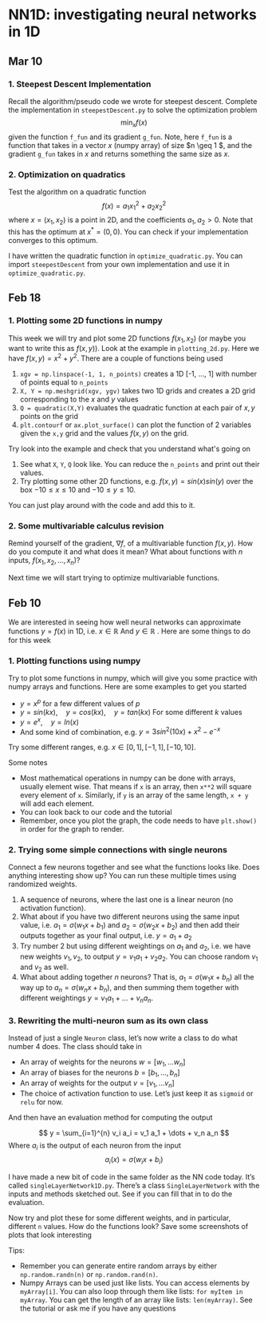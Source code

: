 # NN1D: investigating neural networks in 1D 


## Mar 10
### 1. Steepest Descent Implementation 
Recall the algorithm/pseudo code we wrote for steepest descent. Complete the implementation in `steepestDescent.py` to solve the optimization problem
$$\min_{x} f(x)$$ 
given the function `f_fun` and its gradient `g_fun`. Note, here `f_fun` is a function that takes in a vector $x$ (numpy array) of size $n \geq 1 $, and the gradient `g_fun` takes in $x$ and returns something the same size as $x$. 

### 2. Optimization on quadratics
Test the algorithm on a quadratic function 
$$f(x) = a_1 x_1^2 + a_2 x_2^2$$ 
where $x = (x_1, x_2)$ is a point in 2D, and the coefficients $a_1, a_2 > 0$. Note that this has the optimum at $x^* = (0,0)$. You can check if your implementation converges to this optimum.

I have written the quadratic function in `optimize_quadratic.py`. You can import `steepestDescent` from your own implementation and use it in `optimize_quadratic.py`. 

## Feb 18 
### 1. Plotting some 2D functions in numpy 
This week we will try and plot some 2D functions $f(x_1, x_2)$ (or maybe you want to write this as $f(x,y)$). Look at the example in `plotting_2d.py`. Here we have $f(x, y) = x^2 + y^2$. There are a couple of functions being used 
1. `xgv = np.linspace(-1, 1, n_points)` creates a 1D [-1, ..., 1] with number of points equal to `n_points` 
2. `X, Y = np.meshgrid(xgv, ygv)` takes two 1D grids and creates a 2D grid corresponding to the $x$ and $y$ values
3. `Q = quadratic(X,Y)` evaluates the quadratic function at each pair of $x,y$ points on the grid
4. `plt.contourf` or `ax.plot_surface()` can plot the function of 2 variables given the `x,y` grid and the values $f(x,y)$ on the grid. 

Try look into the example and check that you understand what's going on
1. See what `X`, `Y`, `Q` look like. You can reduce the `n_points` and print out their values. 
2. Try plotting some other 2D functions, e.g. $f(x,y) = sin(x) sin(y)$ over the box $-10 \leq x \leq 10$ and $-10 \leq y \leq 10$.

You can just play around with the code and add this to it. 

### 2. Some multivariable calculus revision
Remind yourself of the gradient, $\nabla f$, of a multivariable function $f(x,y)$. How do you compute it and what does it mean? What about functions with $n$ inputs, $f(x_1, x_2, \dots, x_n)$?

Next time we will start trying to optimize multivariable functions.

## Feb 10

We are interested in seeing how well neural networks can approximate functions $y = f(x)$ in 1D, i.e. $x \in \mathbb{R}$  And $y \in \mathbb{R}$ . Here are some things to do for this week 

### 1. Plotting functions using numpy
Try to plot some functions in numpy, which will give you some practice with numpy arrays and functions. Here are some examples to get you started 
- $y = x^{p}$ for a few different values of $p$ 
- $y = sin(kx), \quad y = cos(kx), \quad y = tan(kx)$ For some different $k$ values
- $y = e^{x}, \quad y = ln(x)$ 
- And some kind of combination, e.g. $y = 3 sin^2(10x) + x^2 - e^{-x}$

Try some different ranges, e.g. $x \in [0, 1], [-1, 1], [-10, 10]$. 

Some notes 
- Most mathematical operations in numpy can be done with arrays, usually element wise. That means if `x` is an array, then `x**2` will square every element of `x`. Similarly, if `y` is an array of the same length, `x + y` will add each element.
- You can look back to our code and the tutorial 
- Remember, once you plot the graph, the code needs to have `plt.show()` in order for the graph to render. 

### 2. Trying some simple connections with single neurons

Connect a few neurons together and see what the functions looks like. Does anything interesting show up? You can run these multiple times using randomized weights.

1. A sequence of neurons, where the last one is a linear neuron (no activation function). 
2. What about if you have two different neurons using the same input value, i.e. $a_1 = \sigma(w_1 x + b_1)$ and $a_2 = \sigma(w_2x + b_2)$ and then add their outputs together as your final output, i.e. $y = a_1 + a_2$
3. Try number 2 but using different weightings on $a_1$ and $a_2$, i.e. we have new weights $v_1, v_2$, to output $y = v_1 a_1 + v_2 a_2$. You can choose random $v_1$ and $v_2$ as well.
4. What about adding together $n$ neurons? That is, $a_1 = \sigma(w_1 x + b_n)$ all the way up to $a_n = \sigma(w_n x + b_n)$, and then summing them together with different weightings $y = v_1 a_1 + \dots + v_n a_n$.
### 3. Rewriting the multi-neuron sum as its own class 

Instead of just a single `Neuron` class, let’s now write a class to do what number 4 does. The class should take in 
- An array of weights for the neurons $w = [w_1, \dots w_n]$
- An array of biases for the neurons $b = [b_1, \dots, b_n]$
- An array of weights for the output $v = [v_1, \dots v_n]$ 
- The choice of activation function to use. Let’s just keep it as `sigmoid` or `relu` for now. 

And then have an evaluation method for computing the output 

$$ y = \sum_{i=1}^{n} v_i a_i = v_1 a_1 + \dots + v_n a_n $$
Where $a_i$ is the output of each neuron from the input
$$ a_i(x) = \sigma(w_i x + b_i) $$

I have made a new bit of code in the same folder as the NN code today. It’s called `singleLayerNetwork1D.py`. There’s a class `SingleLayerNetwork` with the inputs and methods sketched out. See if you can fill that in to do the evaluation. 

Now try and plot these for some different weights, and in particular, different `n` values. How do the functions look? Save some screenshots of plots that look interesting

Tips:
- Remember you can generate entire random arrays by either `np.random.randn(n)` or `np.random.rand(n)`.
- Numpy Arrays can be used just like lists. You can access elements by `myArray[i]`. You can also loop through them like lists: `for myItem in myArray`. You can get the length of an array like lists: `len(myArray)`. See the tutorial or ask me if you have any questions
